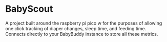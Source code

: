 # BabyScout

A project built around the raspberry pi pico w for the purposes of allowing one click tracking of diaper changes, sleep time, and feeding time. Connects directly to your BabyBuddy instance to store all these metrics.

